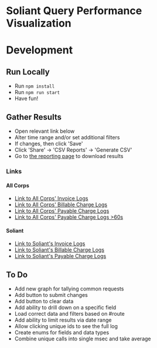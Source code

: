 # Soliant Query Performance Visualization

# Development #

## Run Locally ##
* Run `npm install`
* Run `npm run start`
* Have fun!

## Gather Results
* Open relevant link below
* Alter time range and/or set additional filters
* If changes, then click 'Save'
* Click 'Share' -> 'CSV Reports' -> 'Generate CSV'
* Go to [the reporting page](http://laselk.bullhorn.com/app/management/insightsAndAlerting/reporting) to download results 
### Links ###
#### All Corps ####
* [Link to All Corps' Invoice Logs](http://laselk.bullhorn.com/app/discover#/view/23a53f10-d6f0-11ec-b935-a74f67d110ca?_g=(filters:!(),refreshInterval:(pause:!t,value:0),time:(from:'2022-01-01T06:00:00.000Z',to:now))&_a=(columns:!(corp,path,query,msec),filters:!(('$state':(store:appState),meta:(alias:!n,disabled:!f,index:rest-access,key:corp,negate:!f,params:(query:13408),type:phrase),query:(match_phrase:(corp:13408)))),index:rest-access,interval:auto,query:(language:kuery,query:'path:%20%22*query%2FInvoiceStatement*%22'),sort:!()))
* [Link to All Corps' Billable Charge Logs](http://laselk.bullhorn.com/app/discover#/view/0f979450-d6f0-11ec-bafa-d9416a9da518?_g=(filters:!(),refreshInterval:(pause:!t,value:0),time:(from:'2022-01-01T06:00:00.000Z',to:now))&_a=(columns:!(corp,path,query,msec),filters:!(('$state':(store:appState),meta:(alias:!n,disabled:!f,index:rest-access,key:corp,negate:!f,params:(query:13408),type:phrase),query:(match_phrase:(corp:13408)))),index:rest-access,interval:auto,query:(language:kuery,query:'path:%20%22*query%2FBillableCharge*%22'),sort:!()))
* [Link to All Corps' Payable Charge Logs](http://laselk.bullhorn.com/app/discover#/view/f9ffa010-d6ef-11ec-bafa-d9416a9da518?_g=(filters:!(),refreshInterval:(pause:!t,value:0),time:(from:'2022-01-01T06:00:00.000Z',to:now))&_a=(columns:!(corp,path,query,msec),filters:!(('$state':(store:appState),meta:(alias:!n,disabled:!f,index:rest-access,key:corp,negate:!f,params:(query:13408),type:phrase),query:(match_phrase:(corp:13408)))),index:rest-access,interval:auto,query:(language:kuery,query:'path:%20%22*query%2FPayableCharge*%22'),sort:!()))
* [Link to All Corps' Payable Charge Logs >60s](http://laselk.bullhorn.com/app/discover#/view/f9ffa010-d6ef-11ec-bafa-d9416a9da518?_g=(filters:!(),refreshInterval:(pause:!t,value:0),time:(from:'2022-01-01T06:00:00.000Z',to:now))&_a=(columns:!(corp,path,msec),filters:!(),index:all-indexes,interval:auto,query:(language:kuery,query:'path:%20%22*query%2FPayableCharge*%22%20AND%20msec%20%3E%2060000'),sort:!()))

#### Soliant ####
* [Link to Soliant's Invoice Logs](http://laselk.bullhorn.com/app/discover#/view/dab7cec0-d5ec-11ec-bafa-d9416a9da518?_g=(filters:!(),refreshInterval:(pause:!t,value:0),time:(from:'2022-01-01T06:00:00.000Z',to:now))&_a=(columns:!(corp,path,query,msec),filters:!(('$state':(store:appState),meta:(alias:!n,disabled:!f,index:rest-access,key:corp,negate:!f,params:(query:13408),type:phrase),query:(match_phrase:(corp:13408)))),index:rest-access,interval:auto,query:(language:kuery,query:'path:%20%22*query%2FInvoiceStatement*%22%20AND%20corp%20%3D%2013408%20'),sort:!()))
* [Link to Soliant's Billable Charge Logs](http://laselk.bullhorn.com/app/discover#/view/dab7cec0-d5ec-11ec-bafa-d9416a9da518?_g=(filters:!(),refreshInterval:(pause:!t,value:0),time:(from:'2022-01-01T06:00:00.000Z',to:now))&_a=(columns:!(corp,path,query,msec),filters:!(('$state':(store:appState),meta:(alias:!n,disabled:!f,index:rest-access,key:corp,negate:!f,params:(query:13408),type:phrase),query:(match_phrase:(corp:13408)))),index:rest-access,interval:auto,query:(language:kuery,query:'path:%20%22*query%2FBillableCharge*%22%20AND%20corp%20%3D%2013408%20'),sort:!()))
* [Link to Soliant's Payable Charge Logs](http://laselk.bullhorn.com/app/discover#/view/88bae400-d6ef-11ec-bafa-d9416a9da518?_g=(filters:!(),refreshInterval:(pause:!t,value:0),time:(from:'2022-01-01T06:00:00.000Z',to:now))&_a=(columns:!(corp,path,query,msec),filters:!(('$state':(store:appState),meta:(alias:!n,disabled:!f,index:rest-access,key:corp,negate:!f,params:(query:13408),type:phrase),query:(match_phrase:(corp:13408)))),index:rest-access,interval:auto,query:(language:kuery,query:'path:%20%22*query%2FPayableCharge*%22%20AND%20corp%20%3D%2013408%20'),sort:!()))

## To Do ##
* Add new graph for tallying common requests
* Add button to submit changes
* Add button to clear data
* Add ability to drill down on a specific field
* Load correct data and filters based on #route
* Add ability to limit results via date range
* Allow clicking unique ids to see the full log
* Create enums for fields and data types
* Combine unique calls into single msec and take average
